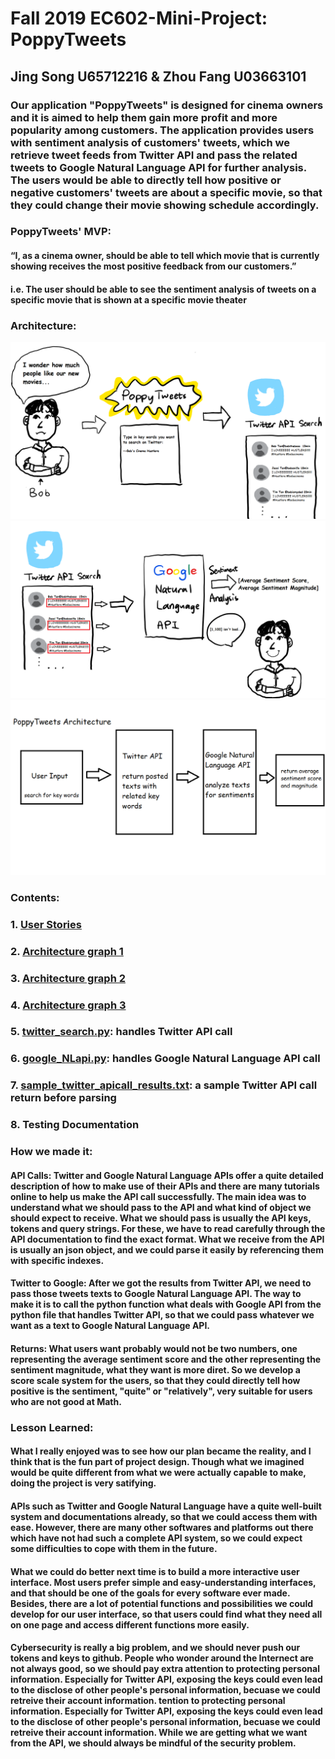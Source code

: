# Fall 2019 EC602-Mini-Project: PoppyTweets

## Jing Song U65712216 & Zhou Fang U03663101

### Our application "PoppyTweets" is designed for cinema owners and it is aimed to help them gain more profit and more popularity among customers. The application provides users with sentiment analysis of customers' tweets, which we retrieve tweet feeds from Twitter API and pass the related tweets to Google Natural Language API for further analysis. The users would be able to directly tell how positive or negative customers' tweets are about a specific movie, so that they could change their movie showing schedule accordingly.

### PoppyTweets' MVP:
####      “I, as a cinema owner, should be able to tell which movie that is currently showing receives the most positive feedback from our customers.”
#### i.e. The user should be able to see the sentiment analysis of tweets on a specific movie that is shown at a specific movie theater

### Architecture:
<img src="https://github.com/daisysj/EC601-Mini-Project/blob/master/architecture_1.png"/>
<img src="https://github.com/daisysj/EC601-Mini-Project/blob/master/architecture_2.png"/>
<img src="https://github.com/daisysj/EC601-Mini-Project/blob/master/architecture_3.png"/>

### Contents:

 ### 1. [User Stories](https://github.com/daisysj/EC601-Mini-Project/blob/master/EC601%20Mini%20Project%201_%20User%20Stories.pdf)
 
 ### 2. [Architecture graph 1](https://github.com/daisysj/EC601-Mini-Project/blob/master/architecture_1.png)

 ### 3. [Architecture graph 2](https://github.com/daisysj/EC601-Mini-Project/blob/master/architecture_2.png)

 ### 4. [Architecture graph 3](https://github.com/daisysj/EC601-Mini-Project/blob/master/architecture_3.png)

 ### 5. [twitter_search.py](https://github.com/daisysj/EC601-Mini-Project/blob/master/twitter_search.py): handles Twitter API call

 ### 6. [google_NLapi.py](https://github.com/daisysj/EC601-Mini-Project/blob/master/google_NLapi.py): handles Google Natural Language API call

 ### 7. [sample_twitter_apicall_results.txt](https://github.com/daisysj/EC601-Mini-Project/blob/master/sample_twitter_apicall_results.txt): a sample Twitter API call return before parsing

 ### 8. Testing Documentation




 ### How we made it:
 #### API Calls: Twitter and Google Natural Language APIs offer a quite detailed description of how to make use of their APIs and there are many tutorials online to help us make the API call successfully. The main idea was to understand what we should pass to the API and what kind of object we should expect to receive. What we should pass is usually the API keys, tokens and query strings. For these, we have to read carefully through the API documentation to find the exact format. What we receive from the API is usually an json object, and we could parse it easily by referencing them with specific indexes. 
 #### Twitter to Google: After we got the results from Twitter API, we need to pass those tweets texts to Google Natural Language API. The way to make it is to call the python function what deals with Google API from the python file that handles Twitter API, so that we could pass whatever we want as a text to Google Natural Language API.
 #### Returns: What users want probably would not be two numbers, one representing the average sentiment score and the other representing the sentiment magnitude, what they want is more diret. So we develop a score scale system for the users, so that they could directly tell how positive is the sentiment, "quite" or "relatively", very suitable for users who are not good at Math.
 
 
 
 
 ### Lesson Learned:
 #### What I really enjoyed was to see how our plan became the reality, and I think that is the fun part of project design. Though what we imagined would be quite different from what we were actually capable to make, doing the project is very satifying. 
 #### APIs such as Twitter and Google Natural Language have a quite well-built system and documentations already, so that we could access them with ease. However, there are many other softwares and platforms out there which have not had such a complete API system, so we could expect some difficulties to cope with them in the future.
 #### What we could do better next time is to build a more interactive user interface. Most users prefer simple and easy-understanding interfaces, and that should be one of the goals for every software ever made. Besides, there are a lot of potential functions and possibilities we could develop for our user interface, so that users could find what they need all on one page and access different functions more easily. 
 #### Cybersecurity is really a big problem, and we should never push our tokens and keys to github. People who wonder around the Internect are not always good, so we should pay extra attention to protecting personal information. Especially for Twitter API, exposing the keys could even lead to the disclose of other people's personal information, becuase we could retreive their account information. tention to protecting personal information. Especially for Twitter API, exposing the keys could even lead to the disclose of other people's personal information, becuase we could retreive their account information. While we are getting what we want from the API, we should always be mindful of the security problem.

